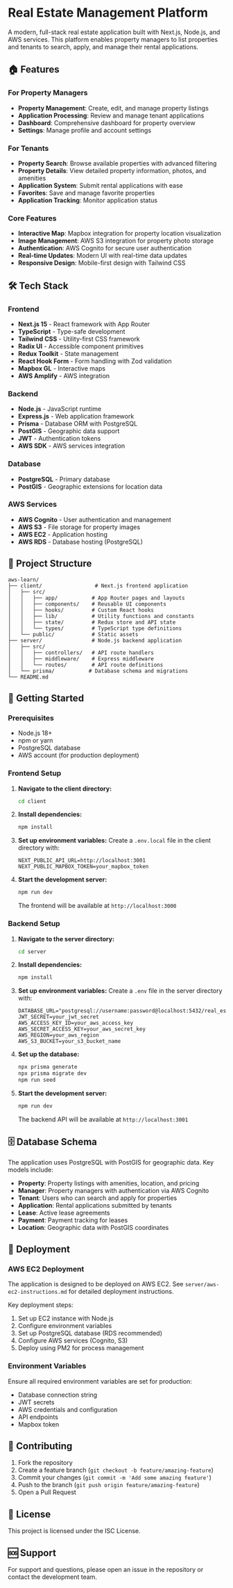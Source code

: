 # Real Estate Management Platform

A modern, full-stack real estate application built with Next.js, Node.js, and AWS services. This platform enables property managers to list properties and tenants to search, apply, and manage their rental applications.

## 🏠 Features

### For Property Managers

- **Property Management**: Create, edit, and manage property listings
- **Application Processing**: Review and manage tenant applications
- **Dashboard**: Comprehensive dashboard for property overview
- **Settings**: Manage profile and account settings

### For Tenants

- **Property Search**: Browse available properties with advanced filtering
- **Property Details**: View detailed property information, photos, and amenities
- **Application System**: Submit rental applications with ease
- **Favorites**: Save and manage favorite properties
- **Application Tracking**: Monitor application status

### Core Features

- **Interactive Map**: Mapbox integration for property location visualization
- **Image Management**: AWS S3 integration for property photo storage
- **Authentication**: AWS Cognito for secure user authentication
- **Real-time Updates**: Modern UI with real-time data updates
- **Responsive Design**: Mobile-first design with Tailwind CSS

## 🛠 Tech Stack

### Frontend

- **Next.js 15** - React framework with App Router
- **TypeScript** - Type-safe development
- **Tailwind CSS** - Utility-first CSS framework
- **Radix UI** - Accessible component primitives
- **Redux Toolkit** - State management
- **React Hook Form** - Form handling with Zod validation
- **Mapbox GL** - Interactive maps
- **AWS Amplify** - AWS integration

### Backend

- **Node.js** - JavaScript runtime
- **Express.js** - Web application framework
- **Prisma** - Database ORM with PostgreSQL
- **PostGIS** - Geographic data support
- **JWT** - Authentication tokens
- **AWS SDK** - AWS services integration

### Database

- **PostgreSQL** - Primary database
- **PostGIS** - Geographic extensions for location data

### AWS Services

- **AWS Cognito** - User authentication and management
- **AWS S3** - File storage for property images
- **AWS EC2** - Application hosting
- **AWS RDS** - Database hosting (PostgreSQL)

## 📁 Project Structure

```
aws-learn/
├── client/                 # Next.js frontend application
│   ├── src/
│   │   ├── app/           # App Router pages and layouts
│   │   ├── components/    # Reusable UI components
│   │   ├── hooks/         # Custom React hooks
│   │   ├── lib/           # Utility functions and constants
│   │   ├── state/         # Redux store and API state
│   │   └── types/         # TypeScript type definitions
│   └── public/            # Static assets
├── server/                # Node.js backend application
│   ├── src/
│   │   ├── controllers/   # API route handlers
│   │   ├── middleware/    # Express middleware
│   │   └── routes/        # API route definitions
│   └── prisma/           # Database schema and migrations
└── README.md
```

## 🚀 Getting Started

### Prerequisites

- Node.js 18+
- npm or yarn
- PostgreSQL database
- AWS account (for production deployment)

### Frontend Setup

1. **Navigate to the client directory:**

   ```bash
   cd client
   ```

2. **Install dependencies:**

   ```bash
   npm install
   ```

3. **Set up environment variables:**
   Create a `.env.local` file in the client directory with:

   ```env
   NEXT_PUBLIC_API_URL=http://localhost:3001
   NEXT_PUBLIC_MAPBOX_TOKEN=your_mapbox_token
   ```

4. **Start the development server:**

   ```bash
   npm run dev
   ```

   The frontend will be available at `http://localhost:3000`

### Backend Setup

1. **Navigate to the server directory:**

   ```bash
   cd server
   ```

2. **Install dependencies:**

   ```bash
   npm install
   ```

3. **Set up environment variables:**
   Create a `.env` file in the server directory with:

   ```env
   DATABASE_URL="postgresql://username:password@localhost:5432/real_estate_db"
   JWT_SECRET=your_jwt_secret
   AWS_ACCESS_KEY_ID=your_aws_access_key
   AWS_SECRET_ACCESS_KEY=your_aws_secret_key
   AWS_REGION=your_aws_region
   AWS_S3_BUCKET=your_s3_bucket_name
   ```

4. **Set up the database:**

   ```bash
   npx prisma generate
   npx prisma migrate dev
   npm run seed
   ```

5. **Start the development server:**

   ```bash
   npm run dev
   ```

   The backend API will be available at `http://localhost:3001`

## 🗄 Database Schema

The application uses PostgreSQL with PostGIS for geographic data. Key models include:

- **Property**: Property listings with amenities, location, and pricing
- **Manager**: Property managers with authentication via AWS Cognito
- **Tenant**: Users who can search and apply for properties
- **Application**: Rental applications submitted by tenants
- **Lease**: Active lease agreements
- **Payment**: Payment tracking for leases
- **Location**: Geographic data with PostGIS coordinates

## 🚀 Deployment

### AWS EC2 Deployment

The application is designed to be deployed on AWS EC2. See `server/aws-ec2-instructions.md` for detailed deployment instructions.

Key deployment steps:

1. Set up EC2 instance with Node.js
2. Configure environment variables
3. Set up PostgreSQL database (RDS recommended)
4. Configure AWS services (Cognito, S3)
5. Deploy using PM2 for process management

### Environment Variables

Ensure all required environment variables are set for production:

- Database connection string
- JWT secrets
- AWS credentials and configuration
- API endpoints
- Mapbox token

## 🤝 Contributing

1. Fork the repository
2. Create a feature branch (`git checkout -b feature/amazing-feature`)
3. Commit your changes (`git commit -m 'Add some amazing feature'`)
4. Push to the branch (`git push origin feature/amazing-feature`)
5. Open a Pull Request

## 📝 License

This project is licensed under the ISC License.

## 🆘 Support

For support and questions, please open an issue in the repository or contact the development team.
